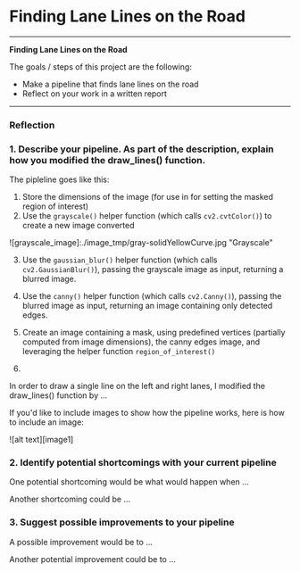 # **Finding Lane Lines on the Road**

---

**Finding Lane Lines on the Road**

The goals / steps of this project are the following:
* Make a pipeline that finds lane lines on the road
* Reflect on your work in a written report

---

### Reflection

### 1. Describe your pipeline. As part of the description, explain how you modified the draw_lines() function.

The pipleline goes like this:

1. Store the dimensions of the image (for use in for setting the masked region of interest)
2. Use the `grayscale()` helper function (which calls `cv2.cvtColor()`) to create a new image converted

![grayscale_image]:./image_tmp/gray-solidYellowCurve.jpg "Grayscale"

3. Use the `gaussian_blur()` helper function (which calls `cv2.GaussianBlur()`), passing the grayscale image as input, returning a blurred image.

4. Use the `canny()` helper function (which calls `cv2.Canny()`), passing the blurred image as input, returning an image containing only detected edges.

5. Create an image containing a mask, using predefined vertices (partially computed from image dimensions), the canny edges image, and leveraging the helper function `region_of_interest()`

6. 

In order to draw a single line on the left and right lanes, I modified the draw_lines() function by ...

If you'd like to include images to show how the pipeline works, here is how to include an image:

![alt text][image1]


### 2. Identify potential shortcomings with your current pipeline


One potential shortcoming would be what would happen when ...

Another shortcoming could be ...


### 3. Suggest possible improvements to your pipeline

A possible improvement would be to ...

Another potential improvement could be to ...
